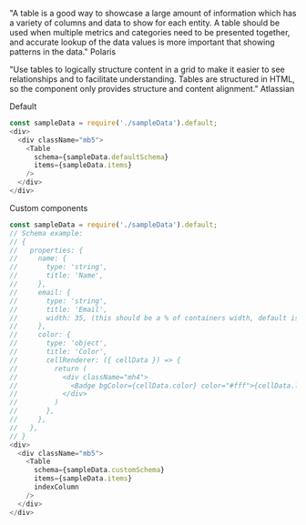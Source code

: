 "A table is a good way to showcase a large amount of information which has a variety of columns and data to show for each entity. A table should be used when multiple metrics and categories need to be presented together, and accurate lookup of the data values is more important that showing patterns in the data." Polaris

"Use tables to logically structure content in a grid to make it easier to see relationships and to facilitate understanding. Tables are structured in HTML, so the component only provides structure and content alignment." Atlassian



Default

```js
const sampleData = require('./sampleData').default;
<div>
  <div className="mb5">
    <Table
      schema={sampleData.defaultSchema}
      items={sampleData.items}
    />
  </div>
</div>
```

Custom components

```js
const sampleData = require('./sampleData').default;
// Schema example:
// {
//   properties: {
//     name: {
//       type: 'string',
//       title: 'Name',
//     },
//     email: {
//       type: 'string',
//       title: 'Email',
//       width: 35, (this should be a % of containers width, default is 25%)
//     },
//     color: {
//       type: 'object',
//       title: 'Color',
//       cellRenderer: ({ cellData }) => {
//         return (
//           <div className="mh4">
//             <Badge bgColor={cellData.color} color="#fff">{cellData.label}</Badge>
//           </div>
//         )
//       },
//     },
//   },
// }
<div>
  <div className="mb5">
    <Table
      schema={sampleData.customSchema}
      items={sampleData.items}
      indexColumn
    />
  </div>
</div>
```

